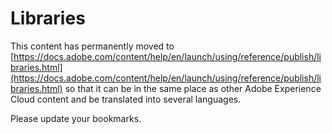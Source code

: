 # Libraries

This content has permanently moved to [https://docs.adobe.com/content/help/en/launch/using/reference/publish/libraries.html](https://docs.adobe.com/content/help/en/launch/using/reference/publish/libraries.html) so that it can be in the same place as other Adobe Experience Cloud content and be translated into several languages.

Please update your bookmarks.
